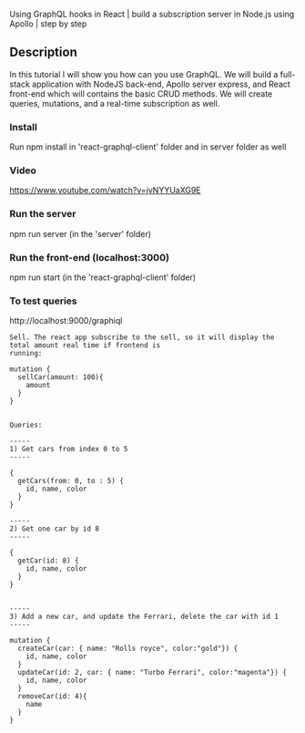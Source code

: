 Using GraphQL hooks in React | build a subscription server in Node.js using Apollo | step by step

## Description

In this tutorial I will show you how can you use GraphQL. We will build a full-stack application with
NodeJS back-end, Apollo server express, and React front-end which will contains the basic CRUD methods.
We will create queries, mutations, and a real-time subscription as well. 

### Install

Run npm install in 'react-graphql-client' folder and in server folder as well

### Video

https://www.youtube.com/watch?v=jvNYYUaXG9E

### Run the server

npm run server (in the 'server' folder)

### Run the front-end (localhost:3000)

npm run start (in the 'react-graphql-client' folder)


### To test queries

http://localhost:9000/graphiql


```
Sell. The react app subscribe to the sell, so it will display the total amount real time if frontend is
running:

mutation {
  sellCar(amount: 100){
    amount
  }
}


Queries:

-----
1) Get cars from index 0 to 5
-----

{
  getCars(from: 0, to : 5) {
    id, name, color
  }
}

-----
2) Get one car by id 8
-----

{
  getCar(id: 8) {
    id, name, color
  }
}


-----
3) Add a new car, and update the Ferrari, delete the car with id 1
-----

mutation {
  createCar(car: { name: "Rolls royce", color:"gold"}) {
    id, name, color
  }
  updateCar(id: 2, car: { name: "Turbo Ferrari", color:"magenta"}) {
    id, name, color
  }
  removeCar(id: 4){
    name
  }
}

```

